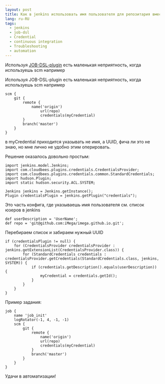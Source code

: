 ```yaml
---
layout: post
title: Как в jenkins использовать имя пользователя для репозитария вместо UUID
lang: ru-RU
tags:
  - jenkins
  - job-dsl
  - Credential
  - continuous integration
  - Troubleshooting
  - automation
---
```

Используя [JOB-DSL-plugin](https://github.com/jenkinsci/job-dsl-plugin/wiki) есть маленькая неприятность, когда используешь scm например
<!--more-->

Используя JOB-DSL-plugin есть маленькая неприятность, когда используешь scm например

```
scm {
    git {
        remote {
            name('origin')
                url(repo)
                credentials(myCredential)
        }
        branch('master')
    }
}
```

в myCredential приходится указывать не имя, а UUID, фича ли это не знаю, но мне лично не удобно этим оперировать.

<!--more-->

Решение оказалось довольно простым:

```
import jenkins.model.Jenkins;
import com.cloudbees.plugins.credentials.CredentialsProvider;
import com.cloudbees.plugins.credentials.common.StandardCredentials;
import hudson.Plugin;
import static hudson.security.ACL.SYSTEM;

Jenkins jenkins = Jenkins.getInstance();
Plugin credentialsPlugin = jenkins.getPlugin("credentials");
```

Это часть конфига, где указываешь имя пользователя см. список юзеров в jenkins

```
def userDescription = 'UserName';
def repo = 'git@github.com:iMega/imega.github.io.git';
```

Перебираем список и забираем нужный UUID

```
if (credentialsPlugin != null) {
    for (CredentialsProvider credentialsProvider : jenkins.getExtensionList(CredentialsProvider.class)) {
        for (StandardCredentials credentials : credentialsProvider.getCredentials(StandardCredentials.class, jenkins, SYSTEM)) {
            if (credentials.getDescription().equals(userDescription)) {
                myCredential = credentials.getId();
            }
        }
    }
}
```

Пример задания:

```
job {
    name 'job_init'
    logRotator(-1, 4, -1, -1)
    scm {
        git {
            remote {
                name('origin')
                url(repo)
                credentials(myCredential)
            }
            branch('master')
        }
    }
}
```
Удачи в автоматизации!
